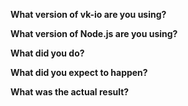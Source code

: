 <!--
	This template is for bug reports.
-->

**What version of vk-io are you using?**

**What version of Node.js are you using?**

**What did you do?**

**What did you expect to happen?**

**What was the actual result?**
